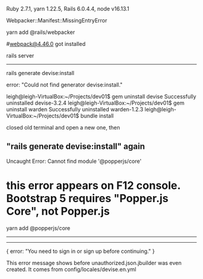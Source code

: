 Ruby 2.7.1, yarn 1.22.5, Rails 6.0.4.4, node v16.13.1

Webpacker::Manifest::MissingEntryError

yarn add @rails/webpacker

#webpack@4.46.0 got installed

rails server

---------------------------------------------------------------

rails generate devise:install

error: "Could not find generator devise:install."

leigh@leigh-VirtualBox:~/Projects/dev01$ gem uninstall devise
Successfully uninstalled devise-3.2.4
leigh@leigh-VirtualBox:~/Projects/dev01$ gem uninstall warden
Successfully uninstalled warden-1.2.3
leigh@leigh-VirtualBox:~/Projects/dev01$ bundle install


closed old terminal and open a new one, then

"rails generate devise:install" again
-------------------------------------------------------------------

Uncaught Error: Cannot find module '@popperjs/core'
# this error appears on F12 console. Bootstrap 5 requires "Popper.js Core", not Popper.js

yarn add @popperjs/core

--------------------------------------------------------------------
--------------------------------------------------------------

{
error: "You need to sign in or sign up before continuing."
}

This error message shows before unauthorized.json.jbuilder was even created. It comes from config/locales/devise.en.yml

